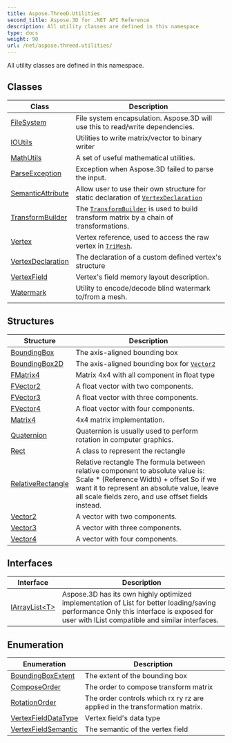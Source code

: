 ```yaml
---
title: Aspose.ThreeD.Utilities
second_title: Aspose.3D for .NET API Reference
description: All utility classes are defined in this namespace
type: docs
weight: 90
url: /net/aspose.threed.utilities/
---
```

All utility classes are defined in this namespace.

## Classes

| Class | Description |
| --- | --- |
| [FileSystem](./filesystem/) | File system encapsulation. Aspose.3D will use this to read/write dependencies. |
| [IOUtils](./ioutils/) | Utilities to write matrix/vector to binary writer |
| [MathUtils](./mathutils/) | A set of useful mathematical utilities. |
| [ParseException](./parseexception/) | Exception when Aspose.3D failed to parse the input. |
| [SemanticAttribute](./semanticattribute/) | Allow user to use their own structure for static declaration of [`VertexDeclaration`](../aspose.threed.utilities/vertexdeclaration/) |
| [TransformBuilder](./transformbuilder/) | The [`TransformBuilder`](../aspose.threed.utilities/transformbuilder/) is used to build transform matrix by a chain of transformations. |
| [Vertex](./vertex/) | Vertex reference, used to access the raw vertex in [`TriMesh`](../aspose.threed.entities/trimesh/). |
| [VertexDeclaration](./vertexdeclaration/) | The declaration of a custom defined vertex's structure |
| [VertexField](./vertexfield/) | Vertex's field memory layout description. |
| [Watermark](./watermark/) | Utility to encode/decode blind watermark to/from a mesh. |
## Structures

| Structure | Description |
| --- | --- |
| [BoundingBox](./boundingbox/) | The axis-aligned bounding box |
| [BoundingBox2D](./boundingbox2d/) | The axis-aligned bounding box for [`Vector2`](../aspose.threed.utilities/vector2/) |
| [FMatrix4](./fmatrix4/) | Matrix 4x4 with all component in float type |
| [FVector2](./fvector2/) | A float vector with two components. |
| [FVector3](./fvector3/) | A float vector with three components. |
| [FVector4](./fvector4/) | A float vector with four components. |
| [Matrix4](./matrix4/) | 4x4 matrix implementation. |
| [Quaternion](./quaternion/) | Quaternion is usually used to perform rotation in computer graphics. |
| [Rect](./rect/) | A class to represent the rectangle |
| [RelativeRectangle](./relativerectangle/) | Relative rectangle The formula between relative component to absolute value is: Scale * (Reference Width) + offset So if we want it to represent an absolute value, leave all scale fields zero, and use offset fields instead. |
| [Vector2](./vector2/) | A vector with two components. |
| [Vector3](./vector3/) | A vector with three components. |
| [Vector4](./vector4/) | A vector with four components. |
## Interfaces

| Interface | Description |
| --- | --- |
| [IArrayList&lt;T&gt;](./iarraylist-1/) | Aspose.3D has its own highly optimized implementation of List for better loading/saving performance Only this interface is exposed for user with IList compatible and similar interfaces. |
## Enumeration

| Enumeration | Description |
| --- | --- |
| [BoundingBoxExtent](./boundingboxextent/) | The extent of the bounding box |
| [ComposeOrder](./composeorder/) | The order to compose transform matrix |
| [RotationOrder](./rotationorder/) | The order controls which rx ry rz are applied in the transformation matrix. |
| [VertexFieldDataType](./vertexfielddatatype/) | Vertex field's data type |
| [VertexFieldSemantic](./vertexfieldsemantic/) | The semantic of the vertex field |


